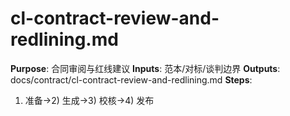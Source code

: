 # cl-contract-review-and-redlining.md

**Purpose**: 合同审阅与红线建议
**Inputs**: 范本/对标/谈判边界
**Outputs**: docs/contract/cl-contract-review-and-redlining.md
**Steps**:

1. 准备→2) 生成→3) 校核→4) 发布
